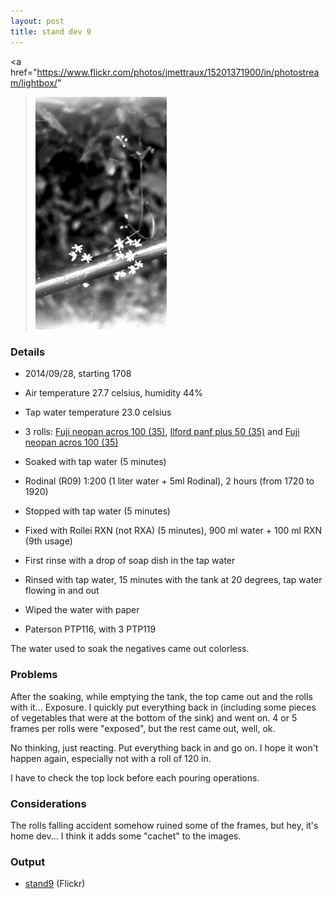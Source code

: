 ```yaml
---
layout: post
title: stand dev 9
---
```


<a
  href="https://www.flickr.com/photos/jmettraux/15201371900/in/photostream/lightbox/"
><img
  class="top-left"
  src="/images/stand9_flowers.jpg"
  style="width: 210px;"
/></a>

### Details

* 2014/09/28, starting 1708
* Air temperature 27.7 celsius, humidity 44%
* Tap water temperature 23.0 celsius
* 3 rolls: [Fuji neopan acros 100 (35)](https://www.flickr.com/search/?tags=roll358&sort=date-posted-desc&user_id=48024574%40N00), [Ilford panf plus 50 (35)](https://www.flickr.com/search/?tags=roll362&sort=date-posted-desc&user_id=48024574%40N00) and [Fuji neopan acros 100 (35)](https://www.flickr.com/search/?tags=roll363&sort=date-posted-desc&user_id=48024574%40N00)
* Soaked with tap water (5 minutes)
* Rodinal (R09) 1:200 (1 liter water + 5ml Rodinal), 2 hours (from 1720 to 1920)
* Stopped with tap water (5 minutes)
* Fixed with Rollei RXN (not RXA) (5 minutes), 900 ml water + 100 ml RXN (9th usage)
* First rinse with a drop of soap dish in the tap water
* Rinsed with tap water, 15 minutes with the tank at 20 degrees, tap water flowing in and out
* Wiped the water with paper

* Paterson PTP116, with 3 PTP119

The water used to soak the negatives came out colorless.

### Problems

After the soaking, while emptying the tank, the top came out and the rolls with it... Exposure. I quickly put everything back in (including some pieces of vegetables that were at the bottom of the sink) and went on. 4 or 5 frames per rolls were "exposed", but the rest came out, well, ok.

No thinking, just reacting. Put everything back in and go on. I hope it won't happen again, especially not with a roll of 120 in.

I have to check the top lock before each pouring operations.

### Considerations

The rolls falling accident somehow ruined some of the frames, but hey, it's home dev... I think it adds some "cachet" to the images.

### Output

* [stand9](https://www.flickr.com/search/?tags=stand9&sort=date-posted-desc&user_id=48024574%40N00) (Flickr)

